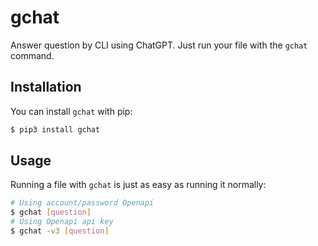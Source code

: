 # gchat

Answer question by CLI using ChatGPT. Just run your file with the `gchat` command.

## Installation

You can install `gchat` with pip:

```bash
$ pip3 install gchat
```

## Usage

Running a file with `gchat` is just as easy as running it normally:

```bash
# Using account/password Openapi
$ gchat [question]
# Using Openapi api key
$ gchat -v3 [question]
```
